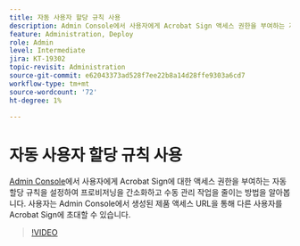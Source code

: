 ```yaml
---
title: 자동 사용자 할당 규칙 사용
description: Admin Console에서 사용자에게 Acrobat Sign 액세스 권한을 부여하는 자동 할당 규칙을 설정하는 방법에 대해 알아보십시오
feature: Administration, Deploy
role: Admin
level: Intermediate
jira: KT-19302
topic-revisit: Administration
source-git-commit: e62043373ad528f7ee22b8a14d28ffe9303a6cd7
workflow-type: tm+mt
source-wordcount: '72'
ht-degree: 1%

---
```


# 자동 사용자 할당 규칙 사용

[Admin Console](https://adminconsole.adobe.com/)에서 사용자에게 Acrobat Sign에 대한 액세스 권한을 부여하는 자동 할당 규칙을 설정하여 프로비저닝을 간소화하고 수동 관리 작업을 줄이는 방법을 알아봅니다. 사용자는 Admin Console에서 생성된 제품 액세스 URL을 통해 다른 사용자를 Acrobat Sign에 초대할 수 있습니다.

>[!VIDEO](https://video.tv.adobe.com/v/3475291?quality=12&learn=on&hidetitle=true&captions=kor)